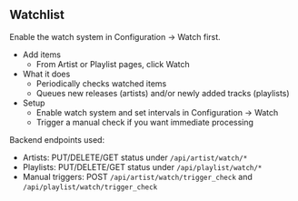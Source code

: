 ## Watchlist

Enable the watch system in Configuration → Watch first.

- Add items
  - From Artist or Playlist pages, click Watch
- What it does
  - Periodically checks watched items
  - Queues new releases (artists) and/or newly added tracks (playlists)
- Setup
  - Enable watch system and set intervals in Configuration → Watch
  - Trigger a manual check if you want immediate processing

Backend endpoints used:

- Artists: PUT/DELETE/GET status under `/api/artist/watch/*`
- Playlists: PUT/DELETE/GET status under `/api/playlist/watch/*`
- Manual triggers: POST `/api/artist/watch/trigger_check` and `/api/playlist/watch/trigger_check`